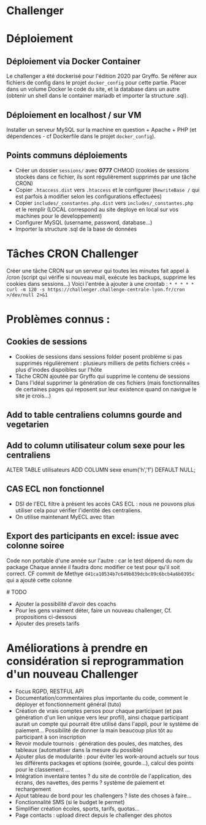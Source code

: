 # Challenger

# Déploiement

## Déploiement via Docker Container
Le challenger a été dockerisé pour l'édition 2020 par Gryffo. Se référer aux fichiers de config dans le projet `docker_config` pour cette partie.
Placer dans un volume Docker le code du site, et la database dans un autre (obtenir un shell dans le container mariadb et importer la structure .sql).

## Déploiement en localhost / sur VM
Installer un serveur MySQL sur la machine en question + Apache + PHP (et dépendences - cf Dockerfile dans le projet `docker_config`).

## Points communs déploiements

* Créer un dossier `sessions/` avec **0777** CHMOD  (cookies de sessions stockés dans ce fichier, ils sont régulièrement supprimés par une tâche CRON)
* Copier `.htaccess.dist` vers `.htaccess` et le configurer (`RewriteBase /` qui est parfois à modifier selon les configurations effectuées)
* Copier `includes/_constantes.php.dist` vers `includes/_constantes.php` et le remplir (LOCAL correspond au site deploye en local sur vos machines pour le developpement)
* Configurer MySQL (username, password, database...) 
* Importer la structure .sql de la base de données

# Tâches CRON Challenger
Créer une tâche CRON sur un serveur qui toutes les minutes fait appel à /cron (script qui vérifie si nouveau mail, exécute les backups, supprime les cookies dans sessions...)
Voici l'entrée à ajouter à une crontab : 
`* * * * * curl -m 120 -s https://challenger.challenge-centrale-lyon.fr/cron  >/dev/null 2>&1`

# Problèmes connus : 

## Cookies de sessions
* Cookies de sessions dans sessions folder posent problème si pas supprimés régulièrement : plusieurs milliers de petits fichiers créés = plus d'inodes dispoibles sur l'hôte
* Tâche CRON ajoutée par Gryffo qui supprime le contenu de sessions
* Dans l'idéal supprimer la génération de ces fichiers (mais fonctionnalites de certaines pages qui reposent sur leur existence quand on navigue le site je crois...)

## Add to table centraliens columns gourde and vegetarien
## Add to column utilisateur colum sexe pour les centraliens 
ALTER TABLE utilisateurs ADD COLUMN sexe enum('h','f') DEFAULT NULL;

## CAS ECL non fonctionnel
* DSI de l'ECL filtre à présent les accès CAS ECL : nous ne pouvons plus utiliser cela pour vérifier l'identité des centraliens.
* On utilise maintenant MyECL avec titan

## Export des participants en excel: issue avec colonne soiree
Code non portable d'une année sur l'autre : car le test dépend du nom du package
Chaque année il faudra donc modifier ce test pour qu'il soit correct.
CF commit de Methye `d41ca10534b7c649b839dcbc89c6bcb4a6b0395c` qui a ajouté cette colonne

# TODO

 - Ajouter la possibilité d'avoir des coachs
 - Pour les gens vraiment déter, faire un nouveau challenger, Cf. propositions ci-dessous
 - Ajouter des presets tarifs

# Améliorations à prendre en considération si reprogrammation d'un nouveau Challenger
* Focus RGPD, RESTFUL API
* Documentation/commentaires plus importante du code, comment le déployer et fonctionnement général (tuto)
* Création de vrais comptes persos pour chaque participant (et pas génération d'un lien unique vers leur profil), ainsi chaque participant aurait un compte qui pourrait être utilisé dans l'appli, pour le système de paiement... Possibilité de donner la main beaucoup plus tôt au participant à son inscription
* Revoir module tournois : génération des poules, des matches, des tableaux (automatiser dans la mesure du possible)
* Ajouter plus de modularité : pour éviter les work-around actuels sur tous les différents packages et options (soirée, gourde...), calcul des points pour le classement ...
* Intégration inventaire tentes ? du site de contrôle de l'application, des écrans, des navettes, des perms ? système de paiement et rechargement
* Ajout tableau de bord pour les challengers ? liste des choses à faire...
* Fonctionnalité SMS (si le budget le permet)
* Simplifier création écoles, sports, tarifs, quotas...
* Page contacts : upload direct depuis le challenger des photos

